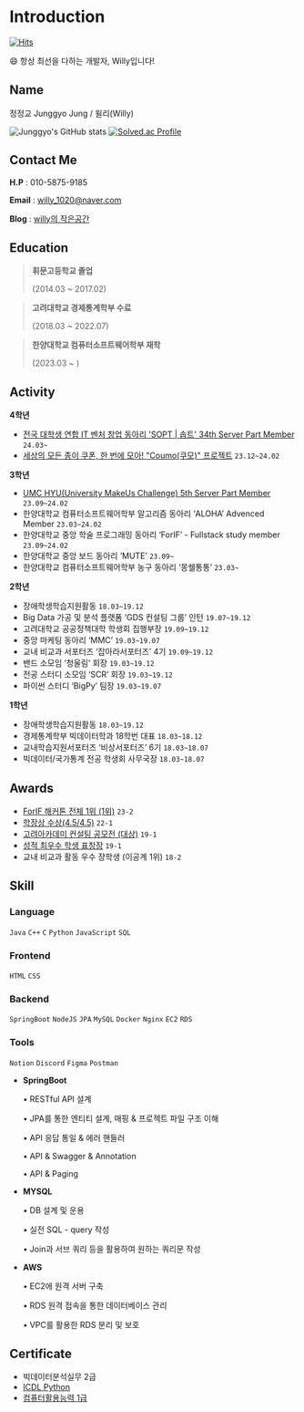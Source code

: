 # Introduction
[![Hits](https://hits.seeyoufarm.com/api/count/incr/badge.svg?url=https%3A%2F%2Fgithub.com%2Fjunggyo1020%2F&count_bg=%23EDE4FC&title_bg=%237C43E8&icon=&icon_color=%23FFFFFF&title=hits&edge_flat=false)](https://hits.seeyoufarm.com)
    
😄 항상 최선을 다하는 개발자, Willy입니다!
     
## Name
정정교 Junggyo Jung  / 윌리(Willy)

![Junggyo's GitHub stats](https://github-readme-stats.vercel.app/api?username=junggyo1020&show_icons=true&theme=radical)
[![Solved.ac Profile](http://mazassumnida.wtf/api/v2/generate_badge?boj=jungyo1020)](https://solved.ac/jungyo1020/)
    
## Contact Me
**H.P** : 010-5875-9185

**Email**  : willy_1020@naver.com

**Blog** : [willy의 작은공간](https://willie1020.tistory.com/)
    
## **Education**
    
> **휘문고등학교 졸업**
  > 
  > (2014.03 ~ 2017.02)
  > 
    
> **고려대학교 경제통계학부 수료**
  > 
  > (2018.03 ~ 2022.07)
  > 
    
> **한양대학교 컴퓨터소프트웨어학부 재학**
  > 
  > (2023.03 ~ )
  > 
    
## Activity

**4학년**

- [전국 대학생 연합 IT 벤처 창업 동아리 'SOPT | 솝트' 34th Server Part Member](https://www.sopt.org/) `24.03~`
- [세상의 모든 종이 쿠폰, 한 번에 모아! "Coumo(쿠모)" 프로젝트](https://github.com/UMC-5th-Coumo/server) `23.12~24.02`
  
**3학년**
    
- [UMC HYU(University MakeUs Challenge) 5th Server Part Member](./image/UMC활동인증서.png)  `23.09~24.02`
- 한양대학교 컴퓨터소프트웨어학부 알고리즘 동아리 ‘ALOHA’ Advenced Member `23.03~24.02`
- 한양대학교 중앙 학술 프로그래밍 동아리 ‘ForIF’ - Fullstack study member `23.09~24.02`
- 한양대학교 중앙 보드 동아리 ‘MUTE’  `23.09~`
- 한양대학교 컴퓨터소프트웨어학부 농구 동아리 ‘몽쉘통통’ `23.03~`
    
**2학년**
    
- 장애학생학습지원활동 `18.03~19.12`
- Big Data 가공 및 분석 플랫폼 ‘GDS 컨설팅 그룹’ 인턴 `19.07~19.12`
- 고려대학교 공공정책대학 학생회 집행부장  `19.09~19.12`
- 중앙 마케팅 동아리 ‘MMC’ `19.03~19.07`
- 교내 비교과 서포터즈 ‘잡아라서포터즈’ 4기 `19.09~19.12`
- 밴드 소모임 ‘청울림’ 회장 `19.03~19.12`
- 전공 스터디 소모임 ‘SCR’ 회장 `19.03~19.12`
- 파이썬 스터디 ‘BigPy’ 팀장 `19.03~19.07`
    
**1학년**
    
- 장애학생학습지원활동 `18.03~19.12`
- 경제통계학부 빅데이터학과 18학번 대표  `18.03~18.12`
- 교내학습지원서포터즈 ‘비상서포터즈’ 6기 `18.03~18.07`
- 빅데이터/국가통계 전공 학생회 사무국장 `18.03~18.07`
    
## Awards
    
- [ForIF 해커톤 전체 1위 (1위)](./image/forif.pdf) `23-2`
- [학장상 수상(4.5/4.5)](./image/학장상.jpg) `22-1`
- [고려아카데미 컨설팅 공모전 (대상)](./image/mmc.jpg) `19-1`
- [성적 최우수 학생 표창장](./image/학업우수상.jpg) `19-1`
- 교내 비교과 활동 우수 장학생 (이공계 1위) `18-2`
    
## Skill
    
### Language
`Java` `C++` `C` `Python` `JavaScript` `SQL`
    
### Frontend
    
`HTML` `CSS` 
    
### Backend
    
`SpringBoot` `NodeJS` `JPA` `MySQL` `Docker` `Nginx` `EC2` `RDS` 
    
### Tools
    
`Notion` `Discord` `Figma` `Postman`
    
- **SpringBoot**
        
  • RESTful API 설계
        
  • JPA를 통한 엔티티 설계, 매핑 & 프로젝트 파일 구조 이해
        
  • API 응답 통일 & 에러 핸들러
        
  • API & Swagger & Annotation
        
  • API & Paging
        
- **MYSQL**
        
  • DB 설계 및 운용
        
  • 실전 SQL - query 작성
        
  • Join과 서브 쿼리 등을 활용하여 원하는 쿼리문 작성
        
- **AWS**
        
  • EC2에 원격 서버 구축
        
  • RDS 원격 접속을 통한 데이터베이스 관리
        
  • VPC를 활용한 RDS 분리 및 보호
        
    
## Certificate
    
- 빅데이터분석실무 2급
- [ICDL Python](./image/icdl_python.jpg)
- [컴퓨터활용능력 1급](./image/컴활1급.jpg)


